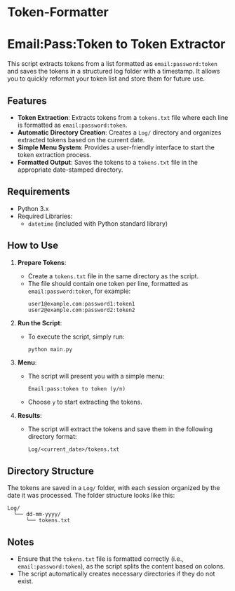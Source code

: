 # Token-Formatter
# Email:Pass:Token to Token Extractor

This script extracts tokens from a list formatted as `email:password:token` and saves the tokens in a structured log folder with a timestamp. It allows you to quickly reformat your token list and store them for future use.

## Features

- **Token Extraction**: Extracts tokens from a `tokens.txt` file where each line is formatted as `email:password:token`.
- **Automatic Directory Creation**: Creates a `Log/` directory and organizes extracted tokens based on the current date.
- **Simple Menu System**: Provides a user-friendly interface to start the token extraction process.
- **Formatted Output**: Saves the tokens to a `tokens.txt` file in the appropriate date-stamped directory.

## Requirements

- Python 3.x
- Required Libraries:
  - `datetime` (included with Python standard library)

## How to Use

1. **Prepare Tokens**:
   - Create a `tokens.txt` file in the same directory as the script.
   - The file should contain one token per line, formatted as `email:password:token`, for example:
     ```text
     user1@example.com:password1:token1
     user2@example.com:password2:token2
     ```

2. **Run the Script**:
   - To execute the script, simply run:
     ```bash
     python main.py
     ```

3. **Menu**:
   - The script will present you with a simple menu:
     ```text
     Email:pass:token to token (y/n)
     ```
   - Choose `y` to start extracting the tokens.

4. **Results**:
   - The script will extract the tokens and save them in the following directory format:
     ```text
     Log/<current_date>/tokens.txt
     ```

## Directory Structure

The tokens are saved in a `Log/` folder, with each session organized by the date it was processed. The folder structure looks like this:
```text
Log/
  └── dd-mm-yyyy/
      └── tokens.txt
```

## Notes

- Ensure that the `tokens.txt` file is formatted correctly (i.e., `email:password:token`), as the script splits the content based on colons.
- The script automatically creates necessary directories if they do not exist.
